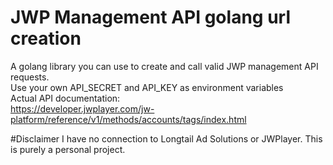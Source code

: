 # JWP Management API golang url creation
A golang library you can use to create and call valid JWP management API requests.</br>
Use your own API_SECRET and API_KEY as environment variables</br>
Actual API documentation: </br>
https://developer.jwplayer.com/jw-platform/reference/v1/methods/accounts/tags/index.html </br>

#Disclaimer
I have no connection to Longtail Ad Solutions or JWPlayer. This is purely a personal project.
